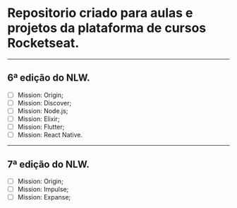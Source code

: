 # Repositorio criado para aulas e projetos da plataforma de cursos Rocketseat.
---
## 6ª edição do NLW.

- [ ] Mission: Origin;
- [ ] Mission: Discover;
- [ ] Mission: Node.js;
- [ ] Mission: Elixir;
- [ ] Mission: Flutter;
- [ ] Mission: React Native.

---

## 7ª edição do NLW.

- [ ] Mission: Origin;
- [ ] Mission: Impulse;
- [ ] Mission: Expanse;
